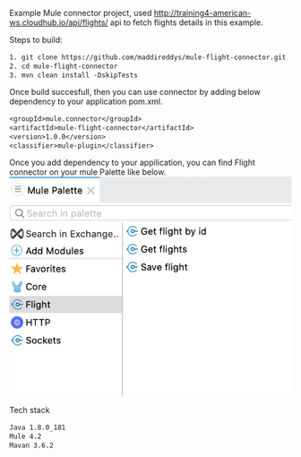    Example Mule connector project, used http://training4-american-ws.cloudhub.io/api/flights/ api to fetch flights details in this example.

Steps to build:
```
1. git clone https://github.com/maddireddys/mule-flight-connector.git
2. cd mule-flight-connector
3. mvn clean install -DskipTests
```
Once build succesfull, then you can use connector by adding below dependency to your application pom.xml.
```
<groupId>mule.connector</groupId>
<artifactId>mule-flight-connector</artifactId>
<version>1.0.0</version>
<classifier>mule-plugin</classifier>
```
Once you add dependency to your appilication, you can find Flight connector on your mule Palette like below.
![alt text](https://github.com/maddireddys/mule-flight-connector/blob/master/FlightConnector.png)

Tech stack
```
Java 1.8.0_181
Mule 4.2
Mavan 3.6.2
```
